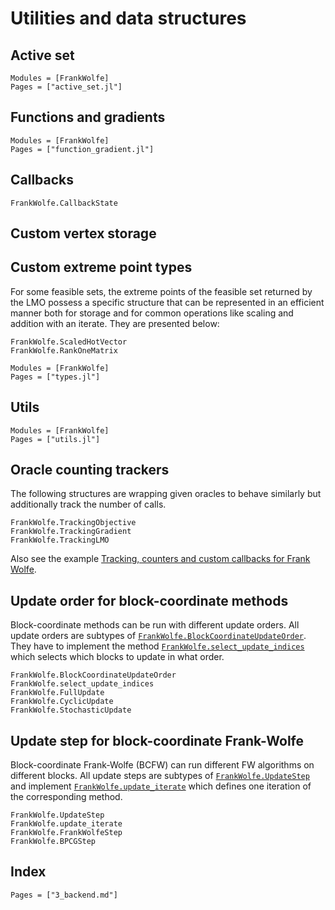 # Utilities and data structures

## Active set

```@autodocs
Modules = [FrankWolfe]
Pages = ["active_set.jl"]
```

## Functions and gradients

```@autodocs
Modules = [FrankWolfe]
Pages = ["function_gradient.jl"]
```

## Callbacks

```@docs
FrankWolfe.CallbackState
```

## Custom vertex storage

## Custom extreme point types

For some feasible sets, the extreme points of the feasible set returned by
the LMO possess a specific structure that can be represented in an efficient
manner both for storage and for common operations like scaling and addition with an iterate. They are presented below:

```@docs
FrankWolfe.ScaledHotVector
FrankWolfe.RankOneMatrix
```

```@autodocs
Modules = [FrankWolfe]
Pages = ["types.jl"]
```

## Utils

```@autodocs
Modules = [FrankWolfe]
Pages = ["utils.jl"]
```

## Oracle counting trackers

The following structures are wrapping given oracles to behave similarly but additionally track the number of calls.

```@docs
FrankWolfe.TrackingObjective
FrankWolfe.TrackingGradient
FrankWolfe.TrackingLMO
```

Also see the example [Tracking, counters and custom callbacks for Frank Wolfe](@ref).

## Update order for block-coordinate methods

Block-coordinate methods can be run with different update orders. All update orders are subtypes of [`FrankWolfe.BlockCoordinateUpdateOrder`](@ref). They have to implement the method [`FrankWolfe.select_update_indices`](@ref) which selects which blocks to update in what order.

```@docs
FrankWolfe.BlockCoordinateUpdateOrder
FrankWolfe.select_update_indices
FrankWolfe.FullUpdate
FrankWolfe.CyclicUpdate
FrankWolfe.StochasticUpdate
```

## Update step for block-coordinate Frank-Wolfe

Block-coordinate Frank-Wolfe (BCFW) can run different FW algorithms on different blocks. All update steps are subtypes of [`FrankWolfe.UpdateStep`](@ref) and implement [`FrankWolfe.update_iterate`](@ref) which defines one iteration of the corresponding method.

```@docs
FrankWolfe.UpdateStep
FrankWolfe.update_iterate
FrankWolfe.FrankWolfeStep
FrankWolfe.BPCGStep
```

## Index

```@index
Pages = ["3_backend.md"]
```
